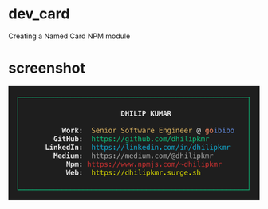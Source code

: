 # dev_card
Creating a Named Card NPM module

# screenshot
<p align="center">
  <img src="https://raw.githubusercontent.com/dhilipkmr/webapp-samples/master/images/dev_card/dev_card.png" width: "300px" height: "200px" title="Dev card" alt="dev card image"/>
</p>
